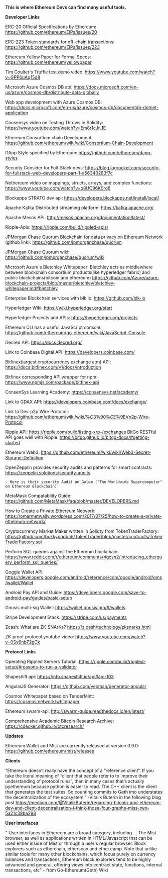 **This is where Ethereum Devs can find many useful tools.**

**Developer Links**

ERC-20 Official Specifications by Ethereum: https://github.com/ethereum/EIPs/issues/20

ERC-223 Token standards for off-chain transactions: https://github.com/ethereum/EIPs/issues/223

Ethereum Yellow Paper for Formal Specs: https://github.com/ethereum/yellowpaper

Tim Coulter's Truffle test demo video: https://www.youtube.com/watch?v=GPP6uAq15d8

Microsoft Azure Cosmos DB api: https://docs.microsoft.com/en-us/azure/cosmos-db/distribute-data-globally

Web app development with Azure Cosmos DB: https://docs.microsoft.com/en-us/azure/cosmos-db/documentdb-dotnet-application

Consensys video on Testing Throws in Solidity: https://www.youtube.com/watch?v=Em8r1cJr_1E

Ethereum Consortium chain Development: https://github.com/ethereum/wiki/wiki/Consortium-Chain-Development

DApp Style specified by Ethereum: https://github.com/ethereum/dapp-styles

Security Consider for Full-Stack devs: https://blog.logrocket.com/security-for-fullstack-web-developers-part-1-a56340283f7c

Nethereum video on mappings, structs, arrays, and complex functions: https://www.youtube.com/watch?v=o8UC96K0rg8

Blockapps STRATO dev api: https://developers.blockapps.net/install/local/

Apache Kafka Distributed streaming platform: https://kafka.apache.org/ 

Apache Mesos API: http://mesos.apache.org/documentation/latest/

Ripple-Apis: https://ripple.com/build/rippled-apis/

JPMorgan Chase Quorum Blockchain for data privacy on Ethereum Network (github link): https://github.com/jpmorganchase/quorum 

JPMorgan Chase Quorum wiki: https://github.com/jpmorganchase/quorum/wiki

Microsoft Azure's Bletchley Whitepaper: Bletchley acts as middlewhere between blockchain consortium products(like hyperledger fabric) and public blockchains(bitcoin and ethereum) https://github.com/Azure/azure-blockchain-projects/blob/master/bletchley/bletchley-whitepaper.md#bletchley

Enterprise Blockchain services with blk.io: https://github.com/blk-io

Hyperledger Wiki: https://wiki.hyperledger.org/start

Hyperledger Projects and APIs: https://hyperledger.org/projects

Ethereum CLI has a useful JavaScript console: https://github.com/ethereum/go-ethereum/wiki/JavaScript-Console

Decred API: https://docs.decred.org/

Link to Coinbase Digital API: https://developers.coinbase.com/

Bitfinex(largest cryptocurrency exchange atm) API: https://docs.bitfinex.com/v1/docs/introduction

Bitfinex corresponding API wrapper for npm: https://www.npmjs.com/package/bitfinex-api

ConsenSys Learning Academy: https://consensys.net/academy/

Link to GDAX API: https://developers.coinbase.com/docs/exchange/

Link to Dev-p2p Wire Protocol: https://github.com/ethereum/wiki/wiki/%C3%90%CE%9EVp2p-Wire-Protocol

Ripple API: https://ripple.com/build/listing-xrp-/exchanges
BitGo RESTful API goes well with Ripple: https://bitgo.github.io/bitgo-docs/#getting-started

Ethereum Web3: https://github.com/ethereum/wiki/wiki/Web3-Secret-Storage-Definition 

OpenZepplin provides security audits and patterns for smart contracts: https://zeppelin.solutions/security-audits
	
	- Here is their security Audit on Golem ("The Worldwide Supercomputer" on Ethereum Blockchain)

MetaMask Compatability Guide: https://github.com/MetaMask/faq/blob/master/DEVELOPERS.md

How to Create a Private Ethereum Network: https://omarmetwally.wordpress.com/2017/07/25/how-to-create-a-private-ethereum-network/

Cryptocurrency Market Maker written in Solidty from TokenTraderFactory: https://github.com/bokkypoobah/TokenTrader/blob/master/contracts/TokenTraderFactory.sol 

Perform SQL queries against the Ethereum blockchain: https://www.reddit.com/r/ethereum/comments/4gcsn2/introducing_etherquery_perform_sql_queries/

Goggle Wallet API: https://developers.google.com/android/reference/com/google/android/gms/wallet/Wallet 

Android Pay API and Guide: https://developers.google.com/save-to-android-pay/guides/basic-setup

Gnosis multi-sig Wallet: https://wallet.gnosis.pm/#/wallets

Stripe Development Stack: https://stripe.com/us/payments

Zcash: What are ZK-SNArKs? https://z.cash/technology/zksnarks.html

ZK-proof protocol youtube video: https://www.youtube.com/watch?v=0Sy6nb72gCk

**Protocol Links**

Operating Rippled Servers Tutorial: https://ripple.com/build/rippled-setup/#reasons-to-run-a-validator

Shapeshift api: https://info.shapeshift.io/api#api-103

AngularJS Generator: https://github.com/yeoman/generator-angular

Cosmos Whitepaper based on TenderMint: https://cosmos.network/whitepaper

Ethereum swarm-api: http://swarm-guide.readthedocs.io/en/latest/

Comprehensive Academic Bitcoin Research Archive: https://cdecker.github.io/btcresearch/

**Updates**

Ethereum Wallet and Mist are currently released at version 0.9.0: https://github.com/ethereum/mist/releases
	

**Clients**

"Ethereum doesn’t really have the concept of a “reference client”. If you take the literal meaning of “client that people refer to to improve their understanding of protocol rules”, then in many cases that’s actually pyethereum because python is easier to read. The C++ client is the client that generates the test suites. So counting commits to Geth imo understates the decentralization of the ecosystem." -Vitalik Buterin in the following blog post https://medium.com/@VitalikButerin/regarding-bitcoin-and-ethereum-dev-and-client-decentralization-i-think-those-four-graphs-miss-two-5a21c39ba298


**User interfaces** 

" User interfaces in Ethereum are a broad category, including ... 
The Mist browser, as well as applications written in HTML/Javascript that can be used either inside of Mist or through a user's regular browser. Block explorers such as etherchain,
 etherscan and ether.camp. Note that unlike similar tools for many other blockchains, which focus purely on currency balances and transactions, Ethereum block explorers tend to be 
highly advanced and general, offering views into contract state, functions, internal transactions, etc"	- from Go-Ethereum(Geth) Wiki



